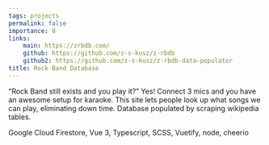```yaml
---
tags: projects
permalink: false
importance: 8
links:
    main: https://zrbdb.com/
    github: https://github.com/z-s-kusz/z-rbdb
    github2: https://github.com/z-s-kusz/z-rbdb-data-populator
title: Rock Band Database
---
```


“Rock Band still exists and you play it?” Yes!
Connect 3 mics and you have an awesome setup for karaoke.
This site lets people look up what songs we can play, eliminating down time.
Database populated by scraping wikipedia tables.

<div class="text-blue-400 border-t-2 border-zinc-50 mt-4 pt-4">
Google Cloud Firestore, Vue 3, Typescript, SCSS, Vuetify, node, cheerio
</div>
